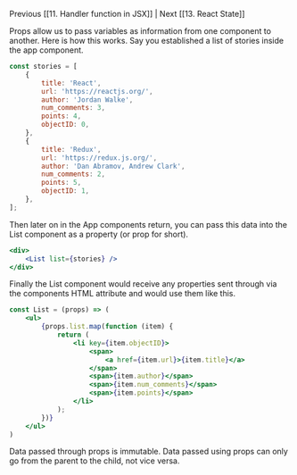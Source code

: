 Previous [[11. Handler function in JSX]] | Next [[13. React State]]

Props allow us to pass variables as information from one component to another. Here is how this works. Say you established a list of stories inside the app component.

```jsx
const stories = [
	{
		title: 'React',
		url: 'https://reactjs.org/',
		author: 'Jordan Walke',
		num_comments: 3,
		points: 4,
		objectID: 0,
	},
	{
		title: 'Redux',
		url: 'https://redux.js.org/',
		author: 'Dan Abramov, Andrew Clark',
		num_comments: 2,
		points: 5,
		objectID: 1,
	},
];
```

Then later on in the App components return, you can pass this data into the List component as a property (or prop for short).

```jsx
<div>
	<List list={stories} />
</div>
```

Finally the List component would receive any properties sent through via the components HTML attribute and would use them like this.

```jsx
const List = (props) => (
	<ul>
		{props.list.map(function (item) {
			return (
				<li key={item.objectID}>
					<span>
						<a href={item.url}>{item.title}</a>
					</span>
					<span>{item.author}</span>
					<span>{item.num_comments}</span>
					<span>{item.points}</span>
				</li>
			);
		})}
	</ul>
)
```

Data passed through props is immutable. Data passed using props can only go from the parent to the child, not vice versa.